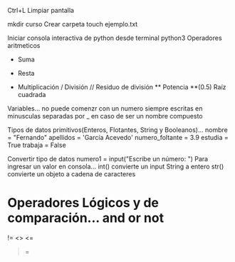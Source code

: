 Ctrl+L Limpiar pantalla

mkdir curso Crear carpeta
touch ejemplo.txt


Iniciar consola interactiva de python desde terminal
python3
Operadores aritmeticos
+   Suma
-   Resta
*   Multiplicación
/   División 
//  Residuo de división
**  Potencia
**(0.5) Raíz cuadrada

Variables...
no puede comenzr con un numero
siempre escritas en minusculas
separadas por _ en caso de ser un nombre compuesto

Tipos de datos primitivos(Enteros, Flotantes, String y Booleanos)...
nombre = "Fernando"
apellidos = 'García Acevedo'
numero_foltante = 3.9
estudia = True
trabaja = False

Convertir tipo de datos
numero1 = input("Escribe un número: ") Para ingresar un valor en consola...
int() convierte un input String a entero
str() convierte un objeto a cadena de caracteres

Operadores Lógicos y de comparación...
and 
or
not
== 
!=
<>
<=
>=


